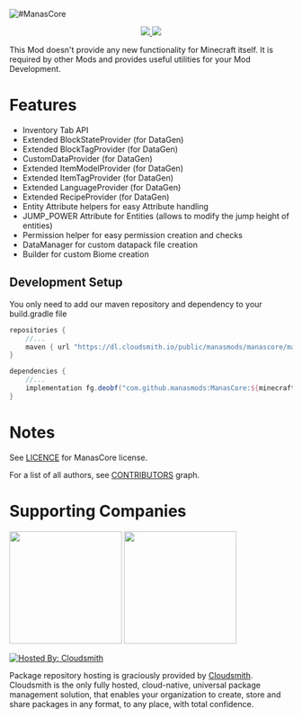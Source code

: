 ![#ManasCore](https://www.bisecthosting.com/images/CF/ManasCore/BH_MC_Header.png)
<p align="center"><a href="https://www.curseforge.com/minecraft/mc-mods/manascore"><img src="https://cf.way2muchnoise.eu/full_619025_downloads.svg"> <img src="https://cf.way2muchnoise.eu/versions/619025.svg"></a></p>
This Mod doesn't provide any new functionality for Minecraft itself. It is required by other Mods and provides useful utilities for your Mod Development.

# Features
- Inventory Tab API
- Extended BlockStateProvider (for DataGen)
- Extended BlockTagProvider (for DataGen)
- CustomDataProvider (for DataGen)
- Extended ItemModelProvider (for DataGen)
- Extended ItemTagProvider (for DataGen)
- Extended LanguageProvider (for DataGen)
- Extended RecipeProvider (for DataGen)
- Entity Attribute helpers for easy Attribute handling
- JUMP_POWER Attribute for Entities (allows to modify the jump height of entities)
- Permission helper for easy permission creation and checks
- DataManager for custom datapack file creation
- Builder for custom Biome creation

## Development Setup
You only need to add our maven repository and dependency to your build.gradle file
```groovy
repositories {
    //...
    maven { url "https://dl.cloudsmith.io/public/manasmods/manascore/maven/" }
}

dependencies {
    //...
    implementation fg.deobf("com.github.manasmods:ManasCore:${minecraftVersion}-${manasCoreVersion}")
}
```

# Notes
See [LICENCE](https://github.com/ManasMods/ManasCore/blob/master/LICENSE) for ManasCore license.

For a list of all authors, see [CONTRIBUTORS](https://github.com/ManasMods/ManasCore/graphs/contributors) graph.

# Supporting Companies
[<img src="https://resources.jetbrains.com/storage/products/company/brand/logos/jb_beam.png" width="200">](https://jb.gg/OpenSourceSupport)
[<img src="https://user-images.githubusercontent.com/35544624/202033667-5064bf39-f8a0-46ec-9ddd-bcbb313e1d26.png" width="200">](https://bisecthosting.com/bloodmoon)

[![Hosted By: Cloudsmith](https://img.shields.io/badge/OSS%20hosting%20by-cloudsmith-blue?logo=cloudsmith&style=for-the-badge)](https://cloudsmith.com)

Package repository hosting is graciously provided by  [Cloudsmith](https://cloudsmith.com).
Cloudsmith is the only fully hosted, cloud-native, universal package management solution, that
enables your organization to create, store and share packages in any format, to any place, with total
confidence.
